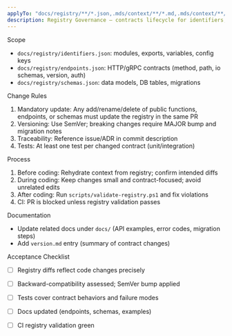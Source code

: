 ```yaml
---
applyTo: "docs/registry/**/*.json,.mds/context/**/*.md,.mds/context/**/*.json,**/*.md"
description: Registry Governance — contracts lifecycle for identifiers, endpoints, and schemas with CI enforcement.
---
```


Scope
- `docs/registry/identifiers.json`: modules, exports, variables, config keys
- `docs/registry/endpoints.json`: HTTP/gRPC contracts (method, path, io schemas, version, auth)
- `docs/registry/schemas.json`: data models, DB tables, migrations

Change Rules
1. Mandatory update: Any add/rename/delete of public functions, endpoints, or schemas must update the registry in the same PR
2. Versioning: Use SemVer; breaking changes require MAJOR bump and migration notes
3. Traceability: Reference issue/ADR in commit description
4. Tests: At least one test per changed contract (unit/integration)

Process
1. Before coding: Rehydrate context from registry; confirm intended diffs
2. During coding: Keep changes small and contract-focused; avoid unrelated edits
3. After coding: Run `scripts/validate-registry.ps1` and fix violations
4. CI: PR is blocked unless registry validation passes

Documentation
- Update related docs under `docs/` (API examples, error codes, migration steps)
- Add `version.md` entry (summary of contract changes)

Acceptance Checklist
- [ ] Registry diffs reflect code changes precisely
- [ ] Backward-compatibility assessed; SemVer bump applied
- [ ] Tests cover contract behaviors and failure modes
- [ ] Docs updated (endpoints, schemas, examples)
- [ ] CI registry validation green

